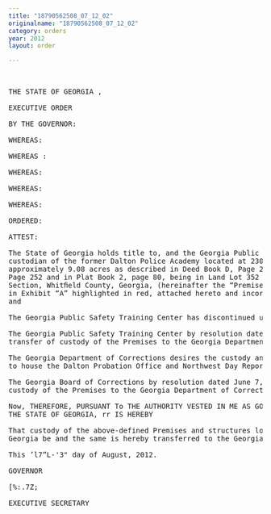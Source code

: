 ```yaml
---
title: "18790562508_07_12_02"
originalname: "18790562508_07_12_02"
category: orders
year: 2012
layout: order

---
```

<pre>
 

THE STATE OF GEORGIA ,

EXECUTIVE ORDER

BY THE GOVERNOR:

WHEREAS:

WHEREAS :

WHEREAS:

WHEREAS:

WHEREAS:

ORDERED:

ATTEST:

The State of Georgia holds title to, and the Georgia Public Safety Training Center is the
custodian of the former Dalton Police Academy located at 230 Brickyard Road, Dalton;
approximately 9.08 acres as described in Deed Book D, Page 29 and Deed Book 152,
Page 252 and in Plat Book 2, page 80, being in Land Lot 352 of the 12th District, 3rd
Section, Whitﬁeld County, Georgia, (hereinafter the “Premises”), as more fully described
in Exhibit “A” highlighted in red, attached hereto and incorporated herein by reference;
and

The Georgia Public Safety Training Center has discontinued use of the Premises; and

The Georgia Public Safety Training Center by resolution dated July 10, 2012, requested a
transfer of custody of the Premises to the Georgia Department of Corrections; and

The Georgia Department of Corrections desires the custody and control of the Premises
to house the Dalton Probation Office and Northwest Day Reporting Center; and

The Georgia Board of Corrections by resolution dated June 7, 2012, requested transfer of
custody of the Premises to the Georgia Department of Corrections.

Now, THEREFORE, PURSUANT To THE AUTHORITY VESTED IN ME AS GOVERNOR OF
THE STATE OF GEORGIA, rr IS HEREBY

That custody of the above-defined Premises and structures located in Whitﬁeld County,
Georgia be and the same is hereby transferred to the Georgia Department of Corrections.

This ’l7”L-'3" day of August, 2012.

GOVERNOR

[%:.7Z;

EXECUTIVE SECRETARY

</pre>

